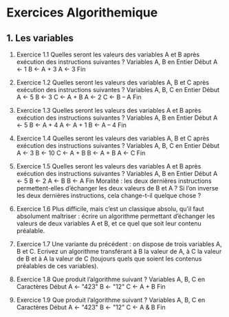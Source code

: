 # Exercices Algorithemique

## 1. Les variables

1. Exercice 1.1
Quelles seront les valeurs des variables A et B après exécution des instructions
suivantes ?
Variables A, B en Entier
Début
A ← 1
B ← A + 3
A ← 3
Fin

2. Exercice 1.2
Quelles seront les valeurs des variables A, B et C après exécution des instructions
suivantes ?
Variables A, B, C en Entier
Début
A ← 5
B ← 3
C ← A + B
A ← 2
C ← B – A
Fin

3. Exercice 1.3
Quelles seront les valeurs des variables A et B après exécution des instructions
suivantes ?
Variables A, B en Entier
Début
A ← 5
B ← A + 4
A ← A + 1
B ← A – 4
Fin

4. Exercice 1.4
Quelles seront les valeurs des variables A, B et C après exécution des instructions
suivantes ?
Variables A, B, C en Entier
Début
A ← 3
B ← 10
C ← A + B
B ← A + B
A ← C
Fin

5. Exercice 1.5
Quelles seront les valeurs des variables A et B après exécution des instructions
suivantes ?
Variables A, B en Entier
Début
A ← 5
B ← 2
A ← B
B ← A
Fin
Moralité : les deux dernières instructions permettent-elles d’échanger les deux valeurs
de B et A ? Si l’on inverse les deux dernières instructions, cela change-t-il quelque
chose ?

6. Exercice 1.6
Plus difficile, mais c’est un classique absolu, qu’il faut absolument maîtriser : écrire un
algorithme permettant d’échanger les valeurs de deux variables A et B, et ce quel que
soit leur contenu préalable.

7. Exercice 1.7
Une variante du précédent : on dispose de trois variables A, B et C. Ecrivez un
algorithme transférant à B la valeur de A, à C la valeur de B et à A la valeur de C
(toujours quels que soient les contenus préalables de ces variables).

8. Exercice 1.8
Que produit l’algorithme suivant ?
Variables A, B, C en Caractères
Début
A ← "423"
B ← "12"
C ← A + B
Fin

9. Exercice 1.9
Que produit l’algorithme suivant ?
Variables A, B, C en Caractères
Début
A ← "423"
B ← "12"
C ← A & B
Fin
